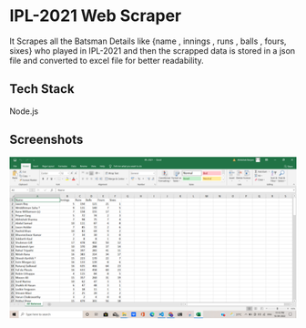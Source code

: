 
# IPL-2021 Web Scraper

It Scrapes all the Batsman Details like {name , innings , runs 
, balls , fours, sixes} who played in IPL-2021 and then the scrapped
data is stored in a json file and converted to excel file for 
better readability.





## Tech Stack
Node.js

## Screenshots

![App Screenshot](./Screenshot%20(12).png)

